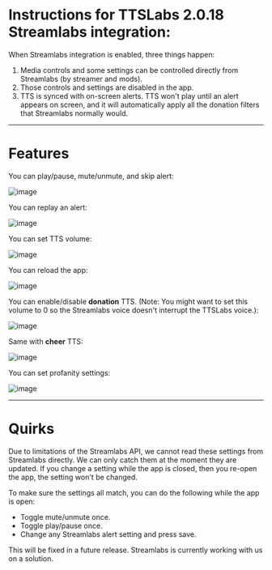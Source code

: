 # Instructions for TTSLabs 2.0.18 Streamlabs integration:

When Streamlabs integration is enabled, three things happen:

1. Media controls and some settings can be controlled directly from Streamlabs (by streamer and mods).
1. Those controls and settings are disabled in the app.
3. TTS is synced with on-screen alerts. TTS won't play until an alert appears on screen, and it will automatically apply all the donation filters that Streamlabs normally would. 

---

# Features

You can play/pause, mute/unmute, and skip alert:

![image](https://user-images.githubusercontent.com/86311854/122953370-aa1dff80-d34c-11eb-8670-e4ad84fd52d7.png)

You can replay an alert:

![image](https://user-images.githubusercontent.com/86311854/122953468-be61fc80-d34c-11eb-8350-829d4a76dbfe.png)

You can set TTS volume:

![image](https://user-images.githubusercontent.com/86311854/122954040-1993ef00-d34d-11eb-80df-89e359e765c1.png)

You can reload the app:

![image](https://user-images.githubusercontent.com/86311854/122954081-21ec2a00-d34d-11eb-9dd1-7ea98735f0db.png)

You can enable/disable **donation** TTS. (Note: You might want to set this volume to 0 so the Streamlabs voice doesn't interrupt the TTSLabs voice.):

![image](https://user-images.githubusercontent.com/86311854/122955378-0fbebb80-d34e-11eb-8491-4bbb6be410ac.png)

Same with **cheer** TTS:

![image](https://user-images.githubusercontent.com/86311854/122955714-54e2ed80-d34e-11eb-8543-e104fa4e2b45.png)

You can set profanity settings:

![image](https://user-images.githubusercontent.com/86311854/125004231-18d6aa80-e027-11eb-9350-ac94c76a92e9.png)

---

# Quirks

Due to limitations of the Streamlabs API, we cannot read these settings from Streamlabs directly. We can only catch them at the moment they are updated. If you change a setting while the app is closed, then you re-open the app, the setting won't be changed.

To make sure the settings all match, you can do the following while the app is open:
- Toggle mute/unmute once.
- Toggle play/pause once.
- Change any Streamlabs alert setting and press save.

This will be fixed in a future release. Streamlabs is currently working with us on a solution.

